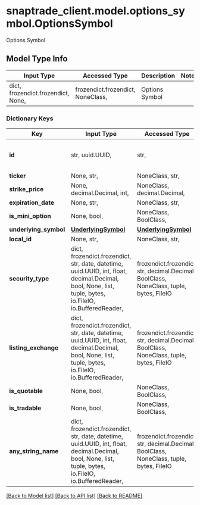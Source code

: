 # snaptrade_client.model.options_symbol.OptionsSymbol

Options Symbol

## Model Type Info
Input Type | Accessed Type | Description | Notes
------------ | ------------- | ------------- | -------------
dict, frozendict.frozendict, None,  | frozendict.frozendict, NoneClass,  | Options Symbol | 

### Dictionary Keys
Key | Input Type | Accessed Type | Description | Notes
------------ | ------------- | ------------- | ------------- | -------------
**id** | str, uuid.UUID,  | str,  |  | [optional] value must be a uuid
**ticker** | None, str,  | NoneClass, str,  |  | [optional] 
**strike_price** | None, decimal.Decimal, int,  | NoneClass, decimal.Decimal,  |  | [optional] 
**expiration_date** | None, str,  | NoneClass, str,  |  | [optional] 
**is_mini_option** | None, bool,  | NoneClass, BoolClass,  |  | [optional] 
**underlying_symbol** | [**UnderlyingSymbol**](UnderlyingSymbol.md) | [**UnderlyingSymbol**](UnderlyingSymbol.md) |  | [optional] 
**local_id** | None, str,  | NoneClass, str,  |  | [optional] 
**security_type** | dict, frozendict.frozendict, str, date, datetime, uuid.UUID, int, float, decimal.Decimal, bool, None, list, tuple, bytes, io.FileIO, io.BufferedReader,  | frozendict.frozendict, str, decimal.Decimal, BoolClass, NoneClass, tuple, bytes, FileIO |  | [optional] 
**listing_exchange** | dict, frozendict.frozendict, str, date, datetime, uuid.UUID, int, float, decimal.Decimal, bool, None, list, tuple, bytes, io.FileIO, io.BufferedReader,  | frozendict.frozendict, str, decimal.Decimal, BoolClass, NoneClass, tuple, bytes, FileIO |  | [optional] 
**is_quotable** | None, bool,  | NoneClass, BoolClass,  |  | [optional] 
**is_tradable** | None, bool,  | NoneClass, BoolClass,  |  | [optional] 
**any_string_name** | dict, frozendict.frozendict, str, date, datetime, uuid.UUID, int, float, decimal.Decimal, bool, None, list, tuple, bytes, io.FileIO, io.BufferedReader,  | frozendict.frozendict, str, decimal.Decimal, BoolClass, NoneClass, tuple, bytes, FileIO | any string name can be used but the value must be the correct type | [optional]

[[Back to Model list]](../../README.md#documentation-for-models) [[Back to API list]](../../README.md#documentation-for-api-endpoints) [[Back to README]](../../README.md)

